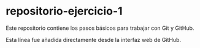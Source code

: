 # repositorio-ejercicio-1

Este repositorio contiene los pasos básicos para trabajar con Git y GitHub.

Esta línea fue añadida directamente desde la interfaz web de GitHub.
